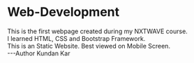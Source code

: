 # Web-Development
This is the first webpage created during my NXTWAVE course.
<br>
I learned HTML, CSS and Bootstrap Framework.
<br>
This is an Static Website. Best viewed on Mobile Screen.
<br>
---Author Kundan Kar
